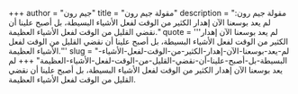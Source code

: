 +++
author = "جيم رون"
title = "مقولة جيم رون"
description = "مقولة جيم رون: لم يعد بوسعنا الآن إهدار الكثير من الوقت لفعل الأشياء البسيطة، بل أصبح علينا أن نقضي القليل من الوقت لفعل الأشياء العظيمة."
quote = '''لم يعد بوسعنا الآن إهدار الكثير من الوقت لفعل الأشياء البسيطة، بل أصبح علينا أن نقضي القليل من الوقت لفعل الأشياء العظيمة.''' 
slug = "لم-يعد-بوسعنا-الآن-إهدار-الكثير-من-الوقت-لفعل-الأشياء-البسيطة-بل-أصبح-علينا-أن-نقضي-القليل-من-الوقت-لفعل-الأشياء-العظيمة"
+++
لم يعد بوسعنا الآن إهدار الكثير من الوقت لفعل الأشياء البسيطة، بل أصبح علينا أن نقضي القليل من الوقت لفعل الأشياء العظيمة.
